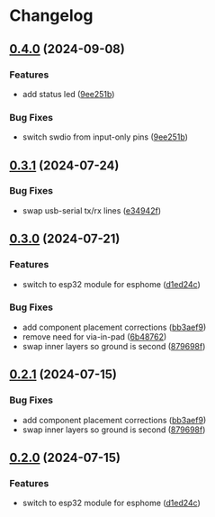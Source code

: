 # Changelog

## [0.4.0](https://github.com/mikesmitty/power-manifold/compare/esp32-mgmt-module-v0.3.1...esp32-mgmt-module-v0.4.0) (2024-09-08)


### Features

* add status led ([9ee251b](https://github.com/mikesmitty/power-manifold/commit/9ee251b6fc0d6e436d1fa8c791fb396cb3d7b08c))


### Bug Fixes

* switch swdio from input-only pins ([9ee251b](https://github.com/mikesmitty/power-manifold/commit/9ee251b6fc0d6e436d1fa8c791fb396cb3d7b08c))

## [0.3.1](https://github.com/mikesmitty/power-manifold/compare/esp32-mgmt-module-v0.3.0...esp32-mgmt-module-v0.3.1) (2024-07-24)


### Bug Fixes

* swap usb-serial tx/rx lines ([e34942f](https://github.com/mikesmitty/power-manifold/commit/e34942ff9244057d3cfc91cc099dd74c4e2bb375))

## [0.3.0](https://github.com/mikesmitty/power-manifold/compare/esp32-mgmt-module-v0.2.1...esp32-mgmt-module-v0.3.0) (2024-07-21)


### Features

* switch to esp32 module for esphome ([d1ed24c](https://github.com/mikesmitty/power-manifold/commit/d1ed24c92ee943834c0fbb2465e065f200968739))


### Bug Fixes

* add component placement corrections ([bb3aef9](https://github.com/mikesmitty/power-manifold/commit/bb3aef91995d44301430770a40b5e73cc654bb72))
* remove need for via-in-pad ([6b48762](https://github.com/mikesmitty/power-manifold/commit/6b487623b3acb45461e22c548fa441a30473531b))
* swap inner layers so ground is second ([879698f](https://github.com/mikesmitty/power-manifold/commit/879698f479b3502c7380f014c82883e7634416fc))

## [0.2.1](https://github.com/mikesmitty/power-manifold/compare/esp32-mgmt-module-v0.2.0...esp32-mgmt-module-v0.2.1) (2024-07-15)


### Bug Fixes

* add component placement corrections ([bb3aef9](https://github.com/mikesmitty/power-manifold/commit/bb3aef91995d44301430770a40b5e73cc654bb72))
* swap inner layers so ground is second ([879698f](https://github.com/mikesmitty/power-manifold/commit/879698f479b3502c7380f014c82883e7634416fc))

## [0.2.0](https://github.com/mikesmitty/power-manifold/compare/esp32-mgmt-module-v0.1.0...esp32-mgmt-module-v0.2.0) (2024-07-15)


### Features

* switch to esp32 module for esphome ([d1ed24c](https://github.com/mikesmitty/power-manifold/commit/d1ed24c92ee943834c0fbb2465e065f200968739))
